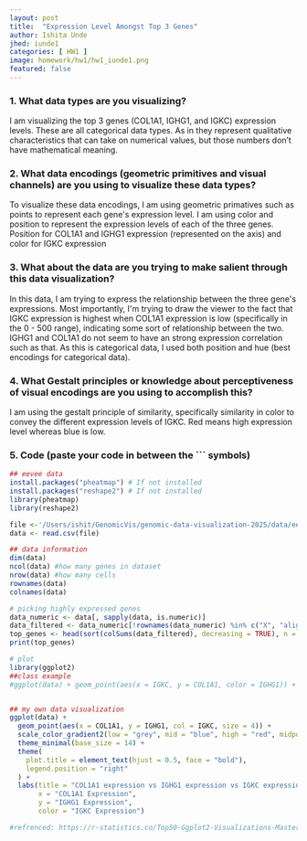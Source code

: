 ```yaml
---
layout: post
title:  "Expression Level Amongst Top 3 Genes"
author: Ishita Unde
jhed: iunde1
categories: [ HW1 ]
image: homework/hw1/hw1_iunde1.png
featured: false
---
```


### 1. What data types are you visualizing?
I am visualizing the top 3 genes (COL1A1, IGHG1, and IGKC) expression levels. These are all categorical data types. As in they represent qualitative characteristics that can take on numerical values, but those numbers don’t have mathematical meaning.

### 2. What data encodings (geometric primitives and visual channels) are you using to visualize these data types?
To visualize these data encodings, I am using geometric primatives such as points to represent each gene's expression level. I am using color and position to represent the expression levels of each of the three genes. Position for COL1A1 and IGHG1 expression (represented on the axis) and color for IGKC expression

### 3. What about the data are you trying to make salient through this data visualization? 
In this data, I am trying to express the relationship between the three gene's expressions. Most importantly, I'm trying to draw the viewer to the fact that IGKC expression is highest when COL1A1 expression is low (specifically in the 0 - 500 range), indicating some sort of relationship between the two. IGHG1 and COL1A1 do not seem to have an strong expression correlation such as that. As this is categorical data, I used both position and hue (best encodings for categorical data). 

### 4. What Gestalt principles or knowledge about perceptiveness of visual encodings are you using to accomplish this?
I am using the gestalt principle of similarity, specifically similarity in color to convey the different expression levels of IGKC. Red means high expression level whereas blue is low. 

### 5. Code (paste your code in between the ``` symbols)

```r
## eevee data 
install.packages("pheatmap") # If not installed
install.packages("reshape2") # If not installed
library(pheatmap)
library(reshape2)

file <-'/Users/ishit/GenomicVis/genomic-data-visualization-2025/data/eevee.csv.gz'
data <- read.csv(file)

## data information
dim(data) 
ncol(data) #how many genes in dataset
nrow(data) #how many cells 
rownames(data)
colnames(data)

# picking highly expressed genes 
data_numeric <- data[, sapply(data, is.numeric)]
data_filtered <- data_numeric[!rownames(data_numeric) %in% c("X", "aligned_y", "aligned_x"), ]
top_genes <- head(sort(colSums(data_filtered), decreasing = TRUE), n = 20)
print(top_genes)

# plot
library(ggplot2)
##class example 
#ggplot(data) + geom_point(aes(x = IGKC, y = COL1A1, color = IGHG1)) + scale_color_gradient(low = 'lightgrey', high = 'red') + theme_bw()


## my own data visualization 
ggplot(data) + 
  geom_point(aes(x = COL1A1, y = IGHG1, col = IGKC, size = 4)) + 
  scale_color_gradient2(low = "grey", mid = "blue", high = "red", midpoint = median(data$IGKC, na.rm = TRUE)) +
  theme_minimal(base_size = 14) +  
  theme(
    plot.title = element_text(hjust = 0.5, face = "bold"),
    legend.position = "right"
  ) +
  labs(title = "COL1A1 expression vs IGHG1 expression vs IGKC expression", 
       x = "COL1A1 Expression",
       y = "IGHG1 Expression",
       color = "IGKC Expression")

#refrenced: https://r-statistics.co/Top50-Ggplot2-Visualizations-MasterList-R-Code.html
```
